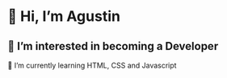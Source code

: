 <h1>👋 Hi, I’m Agustin</h1>
<h2>👀 I’m interested in becoming a Developer</h2>
 <p>🌱 I’m currently learning HTML, CSS and Javascript</p>

<!---
agusscript/agusscript is a ✨ special ✨ repository because its `README.md` (this file) appears on your GitHub profile.
You can click the Preview link to take a look at your changes.
--->
